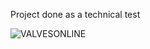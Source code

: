 Project done as a technical test



![VALVESONLINE](https://user-images.githubusercontent.com/79769638/215355244-4251aa65-7fef-4c91-b1fd-9713290ce14a.png)
